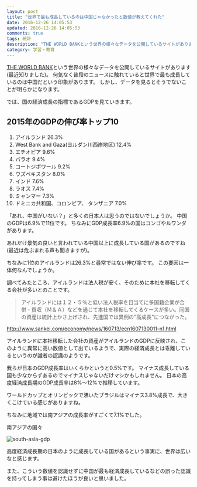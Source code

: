 ```yaml
---
layout: post
title: "世界で最も成長しているのは中国じゃなかったと数値が教えてくれた"
date: 2016-12-26 14:05:53
updated: 2016-12-26 14:05:53
comments: true
tags: 統計
description: "THE WORLD BANKという世界の様々なデータを公開しているサイトがあります(最近知りました)。何気なく普段のニュースに触れていると世界で成長しているのは中国だという印象があります。しかし、データを見るとそうでないことが明らかになります。"
category: 学習・教育
---
```


[THE WORLD BANK](http://data.worldbank.org/)という世界の様々なデータを公開しているサイトがあります(最近知りました)。
何気なく普段のニュースに触れていると世界で最も成長しているのは中国だという印象があります。
しかし、データを見るとそうでないことが明らかになります。

では、国の経済成長の指標であるGDPを見ていきます。

## 2015年のGDPの伸び率トップ10

1. アイルランド 26.3%
1. West Bank and Gaza(ヨルダン川西岸地区) 12.4%
1. エチオピア 9.6%
1. パラオ 9.4%
1. コートジボワール 9.2%
1. ウズベキスタン 8.0%
1. インド 7.6%
1. ラオス 7.4%
1. ミャンマー 7.3%
1. ドミニカ共和国、コロンビア、 タンザニア 7.0%

「あれ、中国がいない？」と多くの日本人は思うのではないでしょうか。
中国のGDPは6.9%で11位です。
ちなみにGDP成長率6.9%の国はコンゴやルワンダがあります。

あれだけ景気の良いと言われている中国以上に成長している国があるのですね(最近は危ぶまれる声も聞きますが)。

ちなみに1位のアイルランドは26.3%と尋常ではない伸び率です。
この要因は一体何なんでしょうか。

調べてみたところ、アイルランドは法人税が安く、そのために本社を移転してくる会社が多いとのことです。

> アイルランドには１２・５％と低い法人税率を目当てに多国籍企業が合併・買収（Ｍ＆Ａ）などを通じて本社を移転してくるケースが多い。同国の資産は統計上かさ上げされ、先進国では異例の"高成長"につながった。

http://www.sankei.com/economy/news/160713/ecn1607130011-n1.html

アイルランドに本社移転した会社の資産がアイルランドのGDPに反映され、このように異常に高い数値として出ているようで、実際の経済成長とは乖離しているというのが識者の認識のようです。

我らが日本のGDP成長率はいくらかというと0.5%です。
マイナス成長している国も少なからずあるのでマイナスじゃないだけマシかもしれません。
日本の高度経済成長期のGDP成長率は8%〜12%で推移しています。

ワールドカップとオリンピックで沸いたブラジルはマイナス3.8%成長で、大きくこけている感じがありますね。

ちなみに地域では南アジアの成長率がすごくて7.1%でした。

南アジアの国々

![south-asia-gdp](/images/south-asia-gdp.png)

高度経済成長期の日本のように成長している国があるという事実に、世界は広いなと感じます。

また、こういう数値を認識せずに中国が最も経済成長しているなどの誤った認識を持ってしまう事は避けたほうが良いと思いました。
